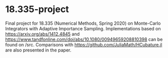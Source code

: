 # 18.335-project
Final project for 18.335 (Numerical Methods, Spring 2020) on Monte-Carlo Integrators with Adaptive Importance Sampling. Implementations based on https://arxiv.org/abs/1412.4845 and https://www.tandfonline.com/doi/abs/10.1080/00949659208810398 can be found on /src. 
Comparisons with https://github.com/JuliaMath/HCubature.jl are also presented in the paper.
